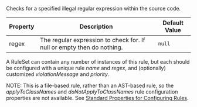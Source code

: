 
Checks for a specified illegal regular expression within the source code.

| Property                    | Description            | Default Value    |
|-----------------------------|------------------------|------------------|
| regex                       | The regular expression to check for. If null or empty then do nothing. | `null` |

A RuleSet can contain any number of instances of this rule, but each should be configured
with a unique rule *name* and *regex*, and (optionally) customized *violationMessage* and *priority*.

NOTE: This is a file-based rule, rather than an AST-based rule, so the *applyToClassNames* and
*doNotApplyToClassNames* rule configuration properties are not available. See
[Standard Properties for Configuring Rules](./codenarc-configuring-rules.html#standard-properties-for-configuring-rules).

